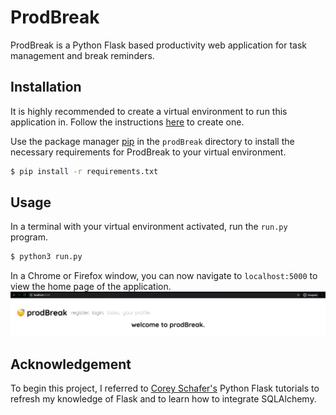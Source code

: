 # ProdBreak

ProdBreak is a Python Flask based productivity web application for task management and break reminders.

## Installation

It is highly recommended to create a virtual environment to run this application in. Follow the instructions [here](https://docs.python.org/3/library/venv.html) to create one.

Use the package manager [pip](https://pip.pypa.io/en/stable/) in the `prodBreak` directory to install the necessary requirements for ProdBreak to your virtual environment.

```bash
$ pip install -r requirements.txt
```
## Usage

In a terminal with your virtual environment activated, run the `run.py` program.

```bash
$ python3 run.py
```

In a Chrome or Firefox window, you can now navigate to `localhost:5000` to view the home page of the application.
![Alt Text](prod_break/static/usage/usage1.png)

## Acknowledgement
To begin this project, I referred to [Corey Schafer's](https://www.youtube.com/channel/UCCezIgC97PvUuR4_gbFUs5g) Python Flask tutorials to refresh my knowledge of Flask and to learn how to integrate SQLAlchemy.